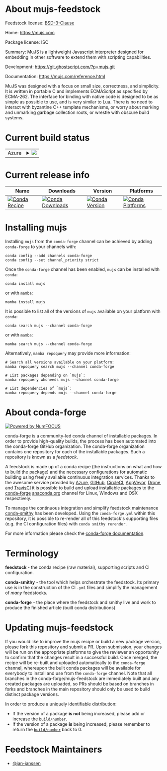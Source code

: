 About mujs-feedstock
====================

Feedstock license: [BSD-3-Clause](https://github.com/conda-forge/mujs-feedstock/blob/main/LICENSE.txt)

Home: https://mujs.com

Package license: ISC

Summary: MuJS is a lightweight Javascript interpreter designed for embedding in other software to extend them with scripting capabilities.

Development: https://git.ghostscript.com/?p=mujs.git

Documentation: https://mujs.com/reference.html

MuJS was designed with a focus on small size, correctness, and simplicity.
It is written in portable C and implements ECMAScript as specified by ECMA-262.
The interface for binding with native code is designed to be as simple as
possible to use, and is very similar to Lua. There is no need to interact with
byzantine C++ template mechanisms, or worry about marking and unmarking garbage
collection roots, or wrestle with obscure build systems.


Current build status
====================


<table>
    
  <tr>
    <td>Azure</td>
    <td>
      <details>
        <summary>
          <a href="https://dev.azure.com/conda-forge/feedstock-builds/_build/latest?definitionId=22038&branchName=main">
            <img src="https://dev.azure.com/conda-forge/feedstock-builds/_apis/build/status/mujs-feedstock?branchName=main">
          </a>
        </summary>
        <table>
          <thead><tr><th>Variant</th><th>Status</th></tr></thead>
          <tbody><tr>
              <td>linux_64</td>
              <td>
                <a href="https://dev.azure.com/conda-forge/feedstock-builds/_build/latest?definitionId=22038&branchName=main">
                  <img src="https://dev.azure.com/conda-forge/feedstock-builds/_apis/build/status/mujs-feedstock?branchName=main&jobName=linux&configuration=linux%20linux_64_" alt="variant">
                </a>
              </td>
            </tr><tr>
              <td>osx_64</td>
              <td>
                <a href="https://dev.azure.com/conda-forge/feedstock-builds/_build/latest?definitionId=22038&branchName=main">
                  <img src="https://dev.azure.com/conda-forge/feedstock-builds/_apis/build/status/mujs-feedstock?branchName=main&jobName=osx&configuration=osx%20osx_64_" alt="variant">
                </a>
              </td>
            </tr>
          </tbody>
        </table>
      </details>
    </td>
  </tr>
</table>

Current release info
====================

| Name | Downloads | Version | Platforms |
| --- | --- | --- | --- |
| [![Conda Recipe](https://img.shields.io/badge/recipe-mujs-green.svg)](https://anaconda.org/conda-forge/mujs) | [![Conda Downloads](https://img.shields.io/conda/dn/conda-forge/mujs.svg)](https://anaconda.org/conda-forge/mujs) | [![Conda Version](https://img.shields.io/conda/vn/conda-forge/mujs.svg)](https://anaconda.org/conda-forge/mujs) | [![Conda Platforms](https://img.shields.io/conda/pn/conda-forge/mujs.svg)](https://anaconda.org/conda-forge/mujs) |

Installing mujs
===============

Installing `mujs` from the `conda-forge` channel can be achieved by adding `conda-forge` to your channels with:

```
conda config --add channels conda-forge
conda config --set channel_priority strict
```

Once the `conda-forge` channel has been enabled, `mujs` can be installed with `conda`:

```
conda install mujs
```

or with `mamba`:

```
mamba install mujs
```

It is possible to list all of the versions of `mujs` available on your platform with `conda`:

```
conda search mujs --channel conda-forge
```

or with `mamba`:

```
mamba search mujs --channel conda-forge
```

Alternatively, `mamba repoquery` may provide more information:

```
# Search all versions available on your platform:
mamba repoquery search mujs --channel conda-forge

# List packages depending on `mujs`:
mamba repoquery whoneeds mujs --channel conda-forge

# List dependencies of `mujs`:
mamba repoquery depends mujs --channel conda-forge
```


About conda-forge
=================

[![Powered by
NumFOCUS](https://img.shields.io/badge/powered%20by-NumFOCUS-orange.svg?style=flat&colorA=E1523D&colorB=007D8A)](https://numfocus.org)

conda-forge is a community-led conda channel of installable packages.
In order to provide high-quality builds, the process has been automated into the
conda-forge GitHub organization. The conda-forge organization contains one repository
for each of the installable packages. Such a repository is known as a *feedstock*.

A feedstock is made up of a conda recipe (the instructions on what and how to build
the package) and the necessary configurations for automatic building using freely
available continuous integration services. Thanks to the awesome service provided by
[Azure](https://azure.microsoft.com/en-us/services/devops/), [GitHub](https://github.com/),
[CircleCI](https://circleci.com/), [AppVeyor](https://www.appveyor.com/),
[Drone](https://cloud.drone.io/welcome), and [TravisCI](https://travis-ci.com/)
it is possible to build and upload installable packages to the
[conda-forge](https://anaconda.org/conda-forge) [anaconda.org](https://anaconda.org/)
channel for Linux, Windows and OSX respectively.

To manage the continuous integration and simplify feedstock maintenance
[conda-smithy](https://github.com/conda-forge/conda-smithy) has been developed.
Using the ``conda-forge.yml`` within this repository, it is possible to re-render all of
this feedstock's supporting files (e.g. the CI configuration files) with ``conda smithy rerender``.

For more information please check the [conda-forge documentation](https://conda-forge.org/docs/).

Terminology
===========

**feedstock** - the conda recipe (raw material), supporting scripts and CI configuration.

**conda-smithy** - the tool which helps orchestrate the feedstock.
                   Its primary use is in the construction of the CI ``.yml`` files
                   and simplify the management of *many* feedstocks.

**conda-forge** - the place where the feedstock and smithy live and work to
                  produce the finished article (built conda distributions)


Updating mujs-feedstock
=======================

If you would like to improve the mujs recipe or build a new
package version, please fork this repository and submit a PR. Upon submission,
your changes will be run on the appropriate platforms to give the reviewer an
opportunity to confirm that the changes result in a successful build. Once
merged, the recipe will be re-built and uploaded automatically to the
`conda-forge` channel, whereupon the built conda packages will be available for
everybody to install and use from the `conda-forge` channel.
Note that all branches in the conda-forge/mujs-feedstock are
immediately built and any created packages are uploaded, so PRs should be based
on branches in forks and branches in the main repository should only be used to
build distinct package versions.

In order to produce a uniquely identifiable distribution:
 * If the version of a package **is not** being increased, please add or increase
   the [``build/number``](https://docs.conda.io/projects/conda-build/en/latest/resources/define-metadata.html#build-number-and-string).
 * If the version of a package **is** being increased, please remember to return
   the [``build/number``](https://docs.conda.io/projects/conda-build/en/latest/resources/define-metadata.html#build-number-and-string)
   back to 0.

Feedstock Maintainers
=====================

* [@jan-janssen](https://github.com/jan-janssen/)


